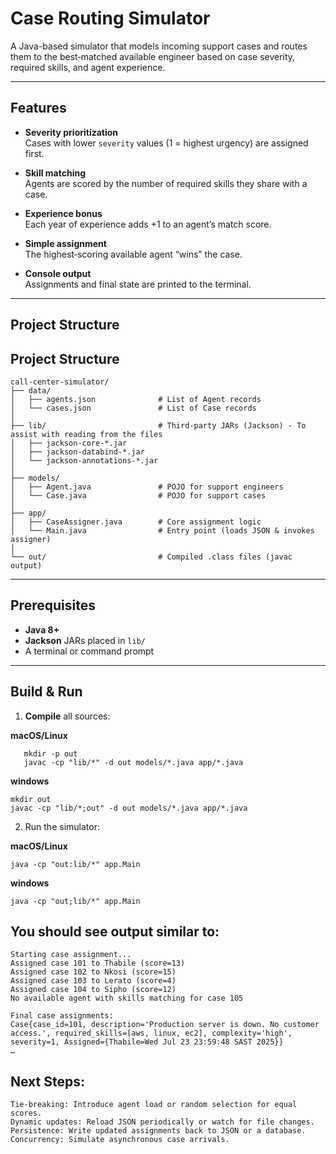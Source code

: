 # Case Routing Simulator

A Java-based simulator that models incoming support cases and routes them to the best‑matched available engineer based on case severity, required skills, and agent experience.

---

## Features

- **Severity prioritization**  
  Cases with lower `severity` values (1 = highest urgency) are assigned first.

- **Skill matching**  
  Agents are scored by the number of required skills they share with a case.

- **Experience bonus**  
  Each year of experience adds +1 to an agent’s match score.

- **Simple assignment**  
  The highest‑scoring available agent “wins” the case.

- **Console output**  
  Assignments and final state are printed to the terminal.

---

## Project Structure

## Project Structure

```
call-center-simulator/
├── data/
│   ├── agents.json              # List of Agent records
│   └── cases.json               # List of Case records
│
├── lib/                         # Third‑party JARs (Jackson) - To assist with reading from the files
│   ├── jackson-core-*.jar
│   ├── jackson-databind-*.jar
│   └── jackson-annotations-*.jar
│
├── models/
│   ├── Agent.java               # POJO for support engineers
│   └── Case.java                # POJO for support cases
│
├── app/
│   ├── CaseAssigner.java        # Core assignment logic
│   └── Main.java                # Entry point (loads JSON & invokes assigner)
│
└── out/                         # Compiled .class files (javac output)
```

---

## Prerequisites

- **Java 8+**  
- **Jackson** JARs placed in `lib/`  
- A terminal or command prompt

---

## Build & Run
1. **Compile** all sources:

**macOS/Linux**  
```
   mkdir -p out
   javac -cp "lib/*" -d out models/*.java app/*.java
```
**windows**
```
mkdir out
javac -cp "lib/*;out" -d out models/*.java app/*.java
```

2. Run the simulator:

**macOS/Linux**  
```
java -cp "out:lib/*" app.Main
```
**windows**
```
java -cp "out;lib/*" app.Main
```

## You should see output similar to:
```
Starting case assignment...
Assigned case 101 to Thabile (score=13)
Assigned case 102 to Nkosi (score=15)
Assigned case 103 to Lerato (score=4)
Assigned case 104 to Sipho (score=12)
No available agent with skills matching for case 105

Final case assignments:
Case{case_id=101, description='Production server is down. No customer access.', required_skills=[aws, linux, ec2], complexity='high', severity=1, Assigned={Thabile=Wed Jul 23 23:59:48 SAST 2025}}
…
```

## Next Steps:
```
Tie‑breaking: Introduce agent load or random selection for equal scores.
Dynamic updates: Reload JSON periodically or watch for file changes.
Persistence: Write updated assignments back to JSON or a database.
Concurrency: Simulate asynchronous case arrivals.
```